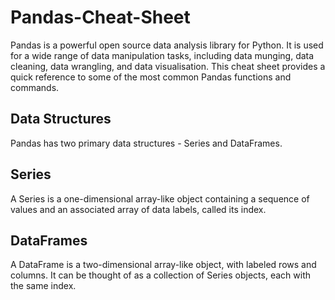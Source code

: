 # Pandas-Cheat-Sheet
Pandas is a powerful open source data analysis library for Python. It is used for a wide range of data manipulation tasks, including data munging, data cleaning, data wrangling, and data visualisation. This cheat sheet provides a quick reference to some of the most common Pandas functions and commands.

## Data Structures

Pandas has two primary data structures - Series and DataFrames.


## Series

A Series is a one-dimensional array-like object containing a sequence of values and an associated array of data labels, called its index.


## DataFrames

A DataFrame is a two-dimensional array-like object, with labeled rows and columns. It can be thought of as a collection of Series objects, each with the same index.
